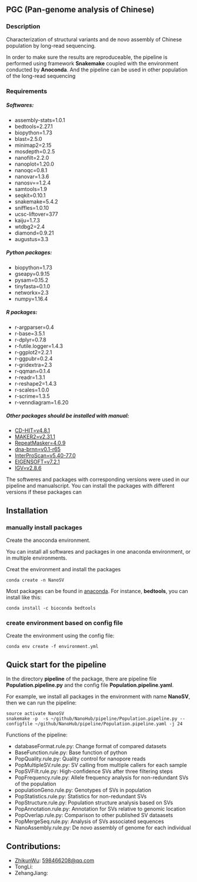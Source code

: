 ## PGC (Pan-genome analysis of Chinese)



### Description

Characterization of structural variants and de novo assembly of Chinese population by long-read sequencing.


In order to make sure the results are reproduceable, the pipeline is performed using framework **Snakemake** coupled with the environment conducted by **Anoconda**. And the pipeline can be used in other population of the long-read sequencing



### Requirements


##### Softwares:
  * assembly-stats=1.0.1
  * bedtools=2.27.1
  * biopython=1.73
  * blast=2.5.0
  * minimap2=2.15
  * mosdepth=0.2.5
  * nanofilt=2.2.0
  * nanoplot=1.20.0
  * nanoqc=0.8.1
  * nanovar=1.3.6
  * nanosv==1.2.4
  * samtools=1.9
  * seqkit=0.10.1
  * snakemake=5.4.2
  * sniffles=1.0.10
  * ucsc-liftover=377
  * kaiju=1.7.3
  * wtdbg2=2.4
  * diamond=0.9.21
  * augustus=3.3


##### Python packages:
  * biopython=1.73
  * gseapy=0.9.15
  * pysam=0.15.2
  * tinyfasta=0.1.0
  * networkx=2.3
  * numpy=1.16.4

##### R packages:
  * r-argparser=0.4
  * r-base=3.5.1
  * r-dplyr=0.7.8
  * r-futile.logger=1.4.3
  * r-ggplot2=2.2.1
  * r-ggpubr=0.2.4
  * r-gridextra=2.3
  * r-qqman=0.1.4
  * r-readr=1.3.1
  * r-reshape2=1.4.3
  * r-scales=1.0.0
  * r-scrime=1.3.5
  * r-venndiagram=1.6.20

##### Other packages should be installed with manual:
  * [CD-HIT=v4.8.1](http://weizhongli-lab.org/cd-hit/)
  * [MAKER2=v2.31.1](http://www.yandell-lab.org/software/maker.html)
  * [RepeatMasker=4.0.9](http://www.repeatmasker.org/)
  * [dna-brnn=v0.1-r65](https://github.com/lh3/dna-nn)
  * [InterProScan=v5.40-77.0](https://www.ebi.ac.uk/interpro/)
  * [EIGENSOFT=v7.2.1](https://github.com/DReichLab/EIG)
  * [IGV=v2.8.6](http://software.broadinstitute.org/software/igv/)


The softweres and packages with corresponding versions were used in our pipeline and manualscript.
You can install the packages with different versions if these packages can 


## Installation

### manually install packages

Create the anoconda environment. 

You can install all softwares and packages in one anaconda environment, or in multiple environments.


Creat the environment and install the packages
```
conda create -n NanoSV
```

Most packages can be found in [anaconda](https://anaconda.org/).
For instance, **bedtools**, you can install like this:
```
conda install -c bioconda bedtools
```

### create environment based on config file

Create the environment using the config file:
```
conda env create -f environment.yml
```



## Quick start for the pipeline

In the directory **pipeline** of the package, there are pipeline file **Population.pipeline.py** and the config file **Population.pipeline.yaml**.

For example, we install all packages in the environment with name **NanoSV**,
then we can run the pipeline:
```   
source activate NanoSV
snakemake -p  -s ~/github/NanoHub/pipeline/Population.pipeline.py --configfile ~/github/NanoHub/pipeline/Population.pipeline.yaml -j 24
```




   
   
Functions of the pipeline:

* databaseFormat.rule.py: Change format of compared datasets
* BaseFunction.rule.py: Base function of python
* PopQuality.rule.py: Quality control for nanopore reads
* PopMultipleSV.rule.py: SV calling from multiple callers for each sample
* PopSVFilt.rule.py: High-confidence SVs after three filtering steps
* PopFrequency.rule.py: Allele frequency analysis for non-redundant SVs of the population
* populationGeno.rule.py: Genotypes of SVs in population
* PopStatistics.rule.py: Statistics for non-redundant SVs
* PopStructure.rule.py: Population structure analysis based on SVs
* PopAnnotation.rule.py: Annotation for SVs relative to genomic location
* PopOverlap.rule.py: Comparison to other published SV dataasets
* PopMergeSeq.rule.py: Analysis of SVs associated sequences
* NanoAssembly.rule.py: De novo assembly of genome for each individual




## Contributions:

* [ZhikunWu](https://github.com/ZhikunWu): 598466208@qq.com
* TongLi: 
* ZehangJiang: